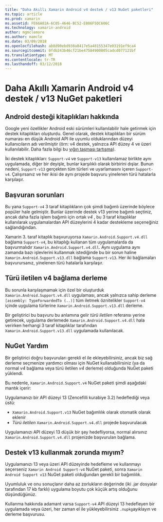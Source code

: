 ```yaml
---
title: "Daha Akıllı Xamarin Android v4 destek / v13 NuGet paketleri"
ms.topic: article
ms.prod: xamarin
ms.assetid: FE66A82A-6C05-4646-BC52-E806F5DC606C
ms.technology: xamarin-android
author: mgmclemore
ms.author: mamcle
ms.date: 03/09/2018
ms.openlocfilehash: ab8d90ebd938a8417e5a48155347e03191ef9ca4
ms.sourcegitcommit: 0fdb243b46cf21be47584900805cadcd077121bf
ms.translationtype: MT
ms.contentlocale: tr-TR
ms.lasthandoff: 03/12/2018
---
```

# <a name="smarter-xamarin-android-support-v4--v13-nuget-packages"></a>Daha Akıllı Xamarin Android v4 destek / v13 NuGet paketleri

## <a name="about-the-android-support-libraries"></a>Android desteği kitaplıkları hakkında

Google yeni özellikler Android eski sürümleri kullanılabilir hale getirmek için destek kitaplıkları oluşturdu. Genel olarak, destek kitaplıkları bir sürüm numarası en düşük Android API ile uyumlu olduklarından düzeyi kullanıcıların adı verilmiştir (örn: v4 destek, yalnızca API düzey 4 ve üzeri kullanılabilir. Daha fazla bilgi bu [yığın taşması tartışma](http://stackoverflow.com/questions/9926403/android-support-package-compatibility-library-use-v4-or-v13)). 

İki destek kitaplıkları: `Support-v4` ve `Support-v13` kullanılamaz birlikte aynı uygulamada, diğer bir deyişle, bunlar karşılıklı olarak birbirini dışlar. Bunun nedeni, `Support-v13` gerçekten tüm türleri ve uyarlamasını içeren `Support-v4`. Çalışırsanız ve her ikisi de aynı projede başvuru yinelenen türü hatalarla karşılaşır.

## <a name="problems-with-referencing"></a>Başvuran sorunları

Bu yana `Support-v4` 3 taraf kitaplıkların çok şimdi bağımlı üzerinde böylece popüler hale gelmiştir. Bunlar üzerinde destek v13 yerine bağımlı seçtiniz, ancak daha fazla işlem bağımlı için ortak _v4_ , bu 3 taraf kitaplıklar kullanılarak uygulamalardan API düzeylerini 4 kadar destekleme seçeneğiniz sağlandığından.

Xamarin 3. taraf kitaplık başvuruyorsa `Xamarin.Android.Support.v4.dll` bağlama `Support-v4`, bu kitaplığı kullanan tüm uygulamalarda da başvurmalıdır `Xamarin.Android.Support.v4.dll`. Aynı uygulama aynı zamanda bazı işlevlerini kullanmak istediğinde bu bir sorun haline `Xamarin.Android.Support.v13.dll` bağlama `Support-v13`. Her iki bağlamaları başvurursanız, yinelenen türü hatalarla karşılaşır.

## <a name="type-forwarded-v4-binding-assembly"></a>Türü iletilen v4 bağlama derleme

Bu sorunla karşılaşmamak için özel bir oluşturduk `Xamarin.Android.Support.v4.dll` uygulaması, ancak yalnızca sahip derleme `[assembly: TypeForwardedTo (..)]` tüm iletmek öznitelikler `Support-v4` içinde uygulama türlerine `Xamarin.Android.Support.v13.dll` derleme.

Bir geliştirici bu başvuru bu anlamına gelir _türü iletilen_ referansı yerine getirecek, uygulama derlemede `Xamarin.Android.Support.v4.dll` hala verirken herhangi 3 taraf kitaplıklar tarafından `Xamarin.Android.Support.v13.dll` uygulamada kullanılacak.

## <a name="nuget-assistance"></a>NuGet Yardım

Bir geliştirici doğru başvuruları gerekli el ile ekleyebilirsiniz, ancak biz sağ derleme seçmenize yardımcı olması için NuGet kullanabilirsiniz (ya da normal _v4_ bağlama veya türü iletilen _v4_ derleme) olduğunda NuGet paketi yüklendi.

Bu nedenle, `Xamarin.Android.Support.v4` NuGet paketi şimdi aşağıdaki mantık içerir:

Uygulamanızı bir API düzeyi 13 (Zencefilli kurabiye 3.2) hedeflediği veya üstü:

*   `Xamarin.Android.Support.v13` NuGet bağımlılık olarak otomatik olarak eklenir
*   _Türü iletilen_ `Xamarin.Android.Support.v4.dll` projede başvurulacak

Uygulamanızı API düzeyi 13 düşük bir şey hedefliyorsa, normal alırsınız `Xamarin.Android.Support.v4.dll` projenizde başvurulan bağlama.

## <a name="do-i-have-to-use-support-v13"></a>Destek v13 kullanmak zorunda mıyım?

Uygulamanızı 13 veya üzeri API düzeyinde hedefleme ve kullanmayı seçerseniz `Xamarin Android Support-v4` NuGet paketi, sonra `Xamarin Android Support v13` NuGet paketi olduğundan gerekli bir bağımlılık.

Uyumluluk ve onu sonuçlanır daha az zorlukların değerinde (iki .jar dosyalar tarafından 17 kb farklı) uygulama boyutu çok küçük artış olduğunu düşündüğünüz.

Kullanma hakkında adamant varsa `Support-v4` API düzeyi 13 hedefleyen bir uygulamada veya üzeri, her zaman el ile yükleyebilirsiniz `.nupkg`ayıklayın ve derleme başvurusu.

